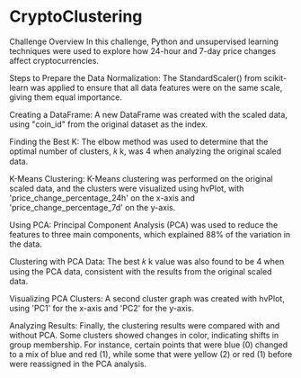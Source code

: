 # CryptoClustering

Challenge Overview
In this challenge, Python and unsupervised learning techniques were used to explore how 24-hour and 7-day price changes affect cryptocurrencies.

Steps to Prepare the Data
Normalization: The StandardScaler() from scikit-learn was applied to ensure that all data features were on the same scale, giving them equal importance.

Creating a DataFrame: A new DataFrame was created with the scaled data, using "coin_id" from the original dataset as the index.

Finding the Best K: The elbow method was used to determine that the optimal number of clusters, 
𝑘
k, was 4 when analyzing the original scaled data.

K-Means Clustering: K-Means clustering was performed on the original scaled data, and the clusters were visualized using hvPlot, with 'price_change_percentage_24h' on the x-axis and 'price_change_percentage_7d' on the y-axis.

Using PCA: Principal Component Analysis (PCA) was used to reduce the features to three main components, which explained 88% of the variation in the data.

Clustering with PCA Data: The best 
𝑘
k value was also found to be 4 when using the PCA data, consistent with the results from the original scaled data.

Visualizing PCA Clusters: A second cluster graph was created with hvPlot, using 'PC1' for the x-axis and 'PC2' for the y-axis.

Analyzing Results: Finally, the clustering results were compared with and without PCA. Some clusters showed changes in color, indicating shifts in group membership. For instance, certain points that were blue (0) changed to a mix of blue and red (1), while some that were yellow (2) or red (1) before were reassigned in the PCA analysis.

